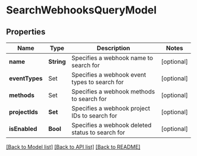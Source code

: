 # SearchWebhooksQueryModel

## Properties
Name | Type | Description | Notes
------------ | ------------- | ------------- | -------------
**name** | **String** | Specifies a webhook name to search for | [optional] 
**eventTypes** | Set<WebHookEventTypeModel> | Specifies a webhook event types to search for | [optional] 
**methods** | Set<RequestTypeModel> | Specifies a webhook methods to search for | [optional] 
**projectIds** | **Set<UUID>** | Specifies a webhook project IDs to search for | [optional] 
**isEnabled** | **Bool** | Specifies a webhook deleted status to search for | [optional] 

[[Back to Model list]](../README.md#documentation-for-models) [[Back to API list]](../README.md#documentation-for-api-endpoints) [[Back to README]](../README.md)


